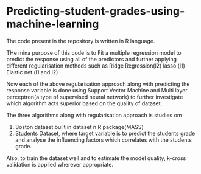 # Predicting-student-grades-using-machine-learning

The code present in the repository is written in R language.

THe mina purpose of this code is to Fit a multiple regression model to predict the response 
using all of the predictors and further applying different regularisation methods such as 
Ridge Regression(l2)
lasso (l1)
Elastic net (l1 and l2)

Now each of the above regularisation approach along with predicting the response variable is done using Support Vector Machine
and Multi layer perceptron(a type of supervised neural network) to further investigate which algorithm acts superior based on the quality of dataset.

The three algorithms along with regularisation approach is studies om
1. Boston dataset built in dataset n R package(MASS)
2. Students Dataset, where target variable is to predict the students grade and analyse the influencing factors which correlates with the students grade.

Also, to train the dataset well and to estimate the model quality, k-cross validation is applied wherever appropriate.
